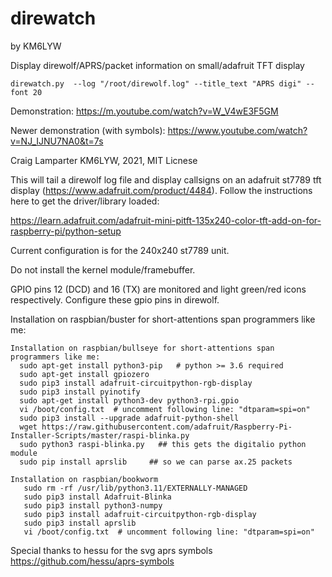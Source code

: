 # direwatch
by KM6LYW

Display direwolf/APRS/packet information on small/adafruit TFT display

```
direwatch.py  --log "/root/direwolf.log" --title_text "APRS digi" --font 20  
```
Demonstration:  https://m.youtube.com/watch?v=W_V4wE3F5GM

Newer demonstration (with symbols):  https://www.youtube.com/watch?v=NJ_IJNU7NA0&t=7s

Craig Lamparter KM6LYW,  2021, MIT Licnese

This will tail a direwolf log file and display callsigns on an
adafruit st7789 tft display (https://www.adafruit.com/product/4484).
Follow the instructions here to get the driver/library loaded:

https://learn.adafruit.com/adafruit-mini-pitft-135x240-color-tft-add-on-for-raspberry-pi/python-setup

Current configuration is for the 240x240 st7789 unit.

Do not install the kernel module/framebuffer.

GPIO pins 12 (DCD) and 16 (TX) are monitored and light green/red icons
respectively.  Configure these gpio pins in direwolf.


Installation on raspbian/buster for short-attentions span programmers like me:
```
Installation on raspbian/bullseye for short-attentions span programmers like me:
  sudo apt-get install python3-pip   # python >= 3.6 required
  sudo apt-get install gpiozero
  sudo pip3 install adafruit-circuitpython-rgb-display
  sudo pip3 install pyinotify
  sudo apt-get install python3-dev python3-rpi.gpio
  vi /boot/config.txt  # uncomment following line: "dtparam=spi=on"
  sudo pip3 install --upgrade adafruit-python-shell
  wget https://raw.githubusercontent.com/adafruit/Raspberry-Pi-Installer-Scripts/master/raspi-blinka.py
  sudo python3 raspi-blinka.py   ## this gets the digitalio python module
  sudo pip install aprslib     ## so we can parse ax.25 packets

Installation on raspbian/bookworm
   sudo rm -rf /usr/lib/python3.11/EXTERNALLY-MANAGED
   sudo pip3 install Adafruit-Blinka
   sudo pip3 install python3-numpy
   sudo pip3 install adafruit-circuitpython-rgb-display
   sudo pip3 install aprslib
   vi /boot/config.txt  # uncomment following line: "dtparam=spi=on"

```

Special thanks to hessu for the svg aprs symbols https://github.com/hessu/aprs-symbols
